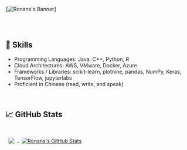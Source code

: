 [![Ronans's Banner](./assets/banner.png)]

<br>
<br>

## 💼 Skills
-	Programming Languages: Java, C++, Python, R
-	Cloud Architectures: AWS, VMware, Docker, Azure
-	Frameworks / Libraries: scikit-learn, plotnine, pandas, NumPy, Keras, TensorFlow, jupyterlabs
-	Proficient in Chinese (read, write, and speak)

<br>

## &#x1f4c8; GitHub Stats

<br>

<a href="https://github.com/kearns-cu">
  <img align="center" style="margin:0.5rem" src="https://github-readme-stats.vercel.app/api/top-langs/?username=kearns-cu&hide=html,css&title_color=ffffff&text_color=c9cacc&icon_color=4AB197&bg_color=1A2B34" />
</a>

<a href="https://github.com/kearns-cu">
  <img align="center" style="margin:0.5rem" src="https://github-readme-stats.vercel.app/api?username=kearns-cu&show_icons=true&line_height=27&count_private=true&title_color=ffffff&text_color=c9cacc&icon_color=4AB097&bg_color=1A2B34" alt="Ronans's GitHub Stats" />
</a>

<br>
<br>
